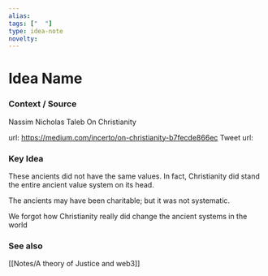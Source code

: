 ```yaml
---
alias: 
tags: ["  "]
type: idea-note
novelty: 
---
```

# Idea Name

### Context / Source

Nassim Nicholas Taleb
On Christianity

url: https://medium.com/incerto/on-christianity-b7fecde866ec
Tweet url: 

### Key Idea

These ancients did not have the same values. In fact, Christianity did stand the entire ancient value system on its head.

The ancients may have been charitable; but it was not systematic.

We forgot how Christianity really did change the ancient systems in the world


### See also
[[Notes/A theory of Justice and web3]]
